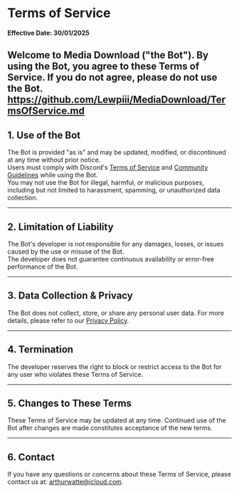 # Terms of Service

**Effective Date: 30/01/2025**

Welcome to Media Download ("the Bot"). By using the Bot, you agree to these Terms of Service. If you do not agree, please do not use the Bot.
https://github.com/Lewpiii/MediaDownload/TermsOfService.md
---

## 1. Use of the Bot
The Bot is provided "as is" and may be updated, modified, or discontinued at any time without prior notice.  
Users must comply with Discord's [Terms of Service](https://discord.com/terms) and [Community Guidelines](https://discord.com/guidelines) while using the Bot.  
You may not use the Bot for illegal, harmful, or malicious purposes, including but not limited to harassment, spamming, or unauthorized data collection.

---

## 2. Limitation of Liability
The Bot's developer is not responsible for any damages, losses, or issues caused by the use or misuse of the Bot.  
The developer does not guarantee continuous availability or error-free performance of the Bot.

---

## 3. Data Collection & Privacy
The Bot does not collect, store, or share any personal user data. For more details, please refer to our [Privacy Policy](PrivacyPolicy.html).

---

## 4. Termination
The developer reserves the right to block or restrict access to the Bot for any user who violates these Terms of Service.

---

## 5. Changes to These Terms
These Terms of Service may be updated at any time. Continued use of the Bot after changes are made constitutes acceptance of the new terms.

---

## 6. Contact
If you have any questions or concerns about these Terms of Service, please contact us at: [arthurwatte@icloud.com](mailto:arthurwatte@icloud.com).
